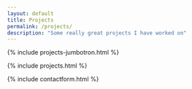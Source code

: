 ```yaml
---
layout: default
title: Projects
permalink: /projects/
description: "Some really great projects I have worked on"
---
```


{% include projects-jumbotron.html %}

{% include projects.html %}

{% include contactform.html %}
